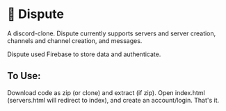 # 🦜 Dispute

A discord-clone. Dispute currently supports servers and server creation, channels and channel creation, and messages.

Dispute used Firebase to store data and authenticate.

## To Use:
Download code as zip (or clone) and extract (if zip).
Open index.html (servers.html will redirect to index), and create an account/login.
That's it.
